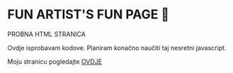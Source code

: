 # FUN ARTIST'S FUN PAGE 🤡
PROBNA HTML STRANICA

Ovdje isprobavam kodove.
Planiram konačno naučiti taj nesretni javascript.

Moju stranicu pogledajte <a href="https://funartist.github.io" target="_blank">OVDJE</a>
